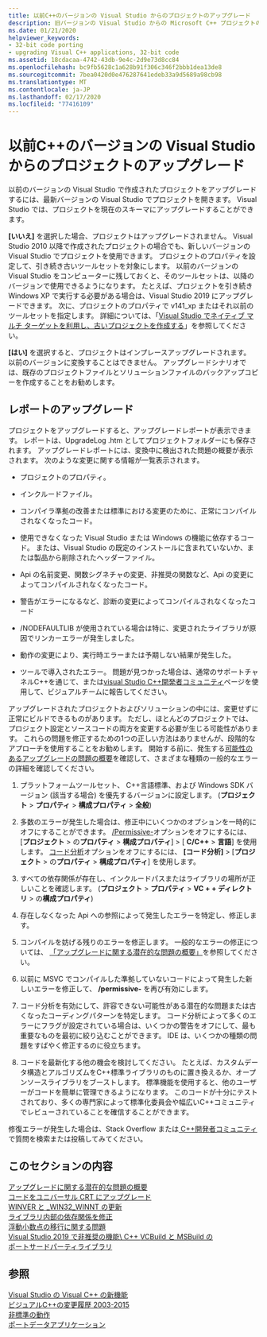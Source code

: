 ```yaml
---
title: 以前C++のバージョンの Visual Studio からのプロジェクトのアップグレード
description: 旧バージョンの Visual Studio からの Microsoft C++ プロジェクトのアップグレード方法。
ms.date: 01/21/2020
helpviewer_keywords:
- 32-bit code porting
- upgrading Visual C++ applications, 32-bit code
ms.assetid: 18cdacaa-4742-43db-9e4c-2d9e73d8cc84
ms.openlocfilehash: bc9fb5628c1a628b91f306c346f2bbb1dea13de8
ms.sourcegitcommit: 7bea0420d0e476287641edeb33a9d5689a98cb98
ms.translationtype: MT
ms.contentlocale: ja-JP
ms.lasthandoff: 02/17/2020
ms.locfileid: "77416109"
---
```

# <a name="upgrade-c-projects-from-earlier-versions-of-visual-studio"></a>以前C++のバージョンの Visual Studio からのプロジェクトのアップグレード

以前のバージョンの Visual Studio で作成されたプロジェクトをアップグレードするには、最新バージョンの Visual Studio でプロジェクトを開きます。 Visual Studio では、プロジェクトを現在のスキーマにアップグレードすることができます。

**[いいえ]** を選択した場合、プロジェクトはアップグレードされません。 Visual Studio 2010 以降で作成されたプロジェクトの場合でも、新しいバージョンの Visual Studio でプロジェクトを使用できます。 プロジェクトのプロパティを設定して、引き続き古いツールセットを対象にします。 以前のバージョンの Visual Studio をコンピューターに残しておくと、そのツールセットは、以降のバージョンで使用できるようになります。 たとえば、プロジェクトを引き続き Windows XP で実行する必要がある場合は、Visual Studio 2019 にアップグレードできます。 次に、プロジェクトのプロパティで v141_xp またはそれ以前のツールセットを指定します。 詳細については、「[Visual Studio でネイティブ マルチ ターゲットを利用し、古いプロジェクトを作成する](use-native-multi-targeting.md)」を参照してください。

**[はい]** を選択すると、プロジェクトはインプレースアップグレードされます。 以前のバージョンに変換することはできません。 アップグレードシナリオでは、既存のプロジェクトファイルとソリューションファイルのバックアップコピーを作成することをお勧めします。

## <a name="upgrade-reports"></a>レポートのアップグレード

プロジェクトをアップグレードすると、アップグレードレポートが表示できます。 レポートは、UpgradeLog .htm としてプロジェクトフォルダーにも保存されます。 アップグレードレポートには、変換中に検出された問題の概要が表示されます。 次のような変更に関する情報が一覧表示されます。

- プロジェクトのプロパティ。

- インクルードファイル。

- コンパイラ準拠の改善または標準における変更のために、正常にコンパイルされなくなったコード。

- 使用できなくなった Visual Studio または Windows の機能に依存するコード。 または、Visual Studio の既定のインストールに含まれていないか、または製品から削除されたヘッダーファイル。

- Api の名前変更、関数シグネチャの変更、非推奨の関数など、Api の変更によってコンパイルされなくなったコード。

- 警告がエラーになるなど、診断の変更によってコンパイルされなくなったコード

- /NODEFAULTLIB が使用されている場合は特に、変更されたライブラリが原因でリンカーエラーが発生しました。

- 動作の変更により、実行時エラーまたは予期しない結果が発生した。

- ツールで導入されたエラー。 問題が見つかった場合は、通常のサポートチャネルC++を通じて、または[visual Studio C++開発者コミュニティ](https://developercommunity.visualstudio.com/spaces/62/index.html)ページを使用して、ビジュアルチームに報告してください。

アップグレードされたプロジェクトおよびソリューションの中には、変更せずに正常にビルドできるものがあります。 ただし、ほとんどのプロジェクトでは、プロジェクト設定とソースコードの両方を変更する必要が生じる可能性があります。 これらの問題を修正するための1つの正しい方法はありませんが、段階的なアプローチを使用することをお勧めします。 開始する前に、発生する[可能性のあるアップグレードの問題の概要](../porting/overview-of-potential-upgrade-issues-visual-cpp.md)を確認して、さまざまな種類の一般的なエラーの詳細を確認してください。

1. プラットフォームツールセット、 C++言語標準、および Windows SDK バージョン (該当する場合) を優先するバージョンに設定します。 (**プロジェクト** > **プロパティ** > **構成プロパティ** > **全般**)

1. 多数のエラーが発生した場合は、修正中にいくつかのオプションを一時的にオフにすることができます。 [/Permissive-](../build/reference/permissive-standards-conformance.md)オプションをオフにするには、[**プロジェクト** > の**プロパティ** > **構成プロパティ**] > [ **C/C++**  > **言語**] を使用します。 [コード分析](/cpp/code-quality/code-analysis-for-c-cpp-overview)オプションをオフにするには、 **[コード分析]**  > [**プロジェクト** > の**プロパティ** > **構成プロパティ**] を使用します。

1. すべての依存関係が存在し、インクルードパスまたはライブラリの場所が正しいことを確認します。 (**プロジェクト** > **プロパティ** > **VC + + ディレクトリ** > の**構成プロパティ**)

1. 存在しなくなった Api への参照によって発生したエラーを特定し、修正します。

1. コンパイルを妨げる残りのエラーを修正します。 一般的なエラーの修正については、 [「アップグレードに関する潜在的な問題の概要」](../porting/overview-of-potential-upgrade-issues-visual-cpp.md)を参照してください。

1. 以前に MSVC でコンパイルした準拠していないコードによって発生した新しいエラーを修正して、 **/permissive-** を再び有効にします。

1. コード分析を有効にして、許容できない可能性がある潜在的な問題または古くなったコーディングパターンを特定します。 コード分析によって多くのエラーにフラグが設定されている場合は、いくつかの警告をオフにして、最も重要なものを最初に絞り込むことができます。 IDE は、いくつかの種類の問題をすばやく修正するのに役立ちます。

1. コードを最新化する他の機会を検討してください。 たとえば、カスタムデータ構造とアルゴリズムをC++標準ライブラリのものに置き換えるか、オープンソースライブラリをブーストします。 標準機能を使用すると、他のユーザーがコードを簡単に管理できるようになります。 このコードが十分にテストされており、多くの専門家によって標準化委員会や幅広いC++コミュニティでレビューされていることを確信することができます。

修復エラーが発生した場合は、Stack Overflow または[ C++開発者コミュニティ](https://developercommunity.visualstudio.com/spaces/62/index.html)で質問を検索または投稿してみてください。

## <a name="in-this-section"></a>このセクションの内容

[アップグレードに関する潜在的な問題の概要](overview-of-potential-upgrade-issues-visual-cpp.md)\
[コードをユニバーサル CRT にアップグレード](upgrade-your-code-to-the-universal-crt.md)\
[WINVER と _WIN32_WINNT の更新](modifying-winver-and-win32-winnt.md)\
[ライブラリ内部の依存関係を修正](fix-your-dependencies-on-library-internals.md)\
[浮動小数点の移行に関する問題](floating-point-migration-issues.md)\
[Visual Studio 2019 で非推奨の機能\ C++ ](features-deprecated-in-visual-studio.md)
[VCBuild と MSBuild の](build-system-changes.md)\
[ポートサードパーティライブラリ](porting-third-party-libraries.md)

## <a name="see-also"></a>参照

[Visual Studio の Visual C++ の新機能](../overview/what-s-new-for-visual-cpp-in-visual-studio.md)\
[ビジュアルC++の変更履歴 2003-2015](../porting/visual-cpp-change-history-2003-2015.md)\
[非標準の動作](../cpp/nonstandard-behavior.md)\
[ポートデータアプリケーション](../data/data-access-programming-mfc-atl.md)
